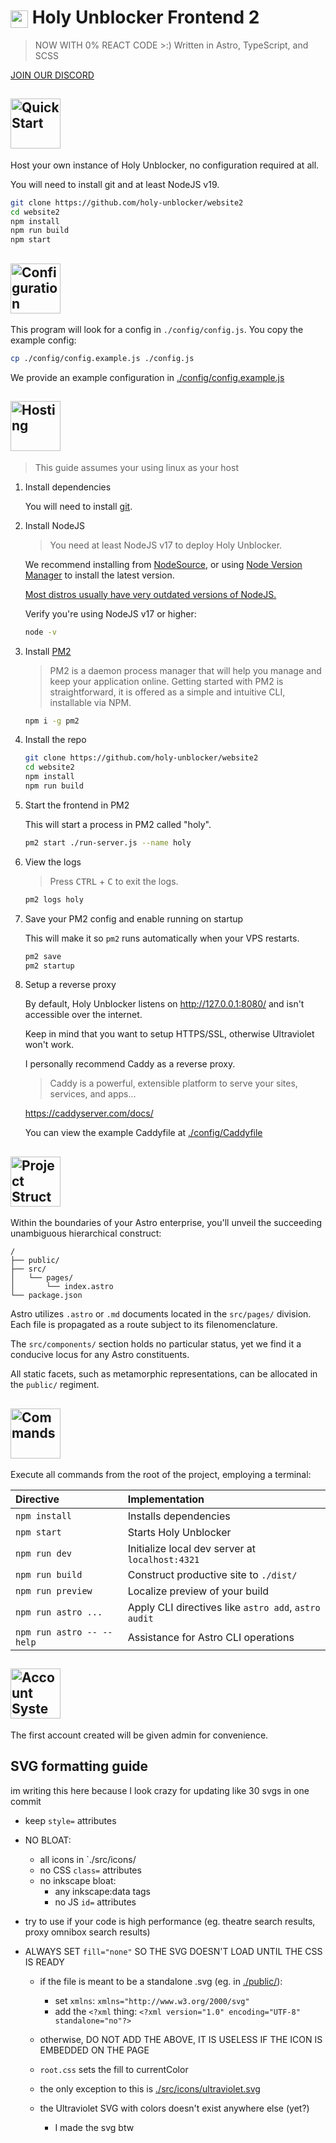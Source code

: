 # <img src="./src/icons/hat.svg" style="width: 1em; vertical-align: middle"> Holy Unblocker Frontend 2

> NOW WITH 0% REACT CODE >:)
> Written in Astro, TypeScript, and SCSS

[JOIN OUR DISCORD](https://discord.gg/VZguJSmMcN)

## <img src="docs/quickstart.gif" alt="Quick Start" height="80px">

Host your own instance of Holy Unblocker, no configuration required at all.

You will need to install git and at least NodeJS v19.

```sh
git clone https://github.com/holy-unblocker/website2
cd website2
npm install
npm run build
npm start
```

## <img src="docs/config.gif" alt="Configuration" height="80px">

This program will look for a config in `./config/config.js`. You copy the example config:

```sh
cp ./config/config.example.js ./config.js
```

We provide an example configuration in [./config/config.example.js](./config/config.example.js)

## <img src="docs/hosting.gif" alt="Hosting" height="80px">

> This guide assumes your using linux as your host

1. Install dependencies

   You will need to install [git](https://git-scm.com/download/linux).

2. Install NodeJS

   > You need at least NodeJS v17 to deploy Holy Unblocker.

   We recommend installing from [NodeSource](https://github.com/nodesource/distributions#table-of-contents), or using [Node Version Manager](https://github.com/nvm-sh/nvm#table-of-contents) to install the latest version.

   [Most distros usually have very outdated versions of NodeJS.](https://gist.github.com/e9x/b549f46081ce794914461f2fbb9566bd#file-nodejs-across-linux-distributions-md)

   Verify you're using NodeJS v17 or higher:

   ```sh
   node -v
   ```

3. Install [PM2](https://pm2.keymetrics.io/docs/usage/quick-start/)

   > PM2 is a daemon process manager that will help you manage and keep your application online. Getting started with PM2 is straightforward, it is offered as a simple and intuitive CLI, installable via NPM.

   ```sh
   npm i -g pm2
   ```

4. Install the repo

   ```sh
   git clone https://github.com/holy-unblocker/website2
   cd website2
   npm install
   npm run build
   ```

5. Start the frontend in PM2

   This will start a process in PM2 called "holy".

   ```sh
   pm2 start ./run-server.js --name holy
   ```

6. View the logs

   > Press <kbd>CTRL</kbd> + <kbd>C</kbd> to exit the logs.

   ```sh
   pm2 logs holy
   ```

7. Save your PM2 config and enable running on startup

   This will make it so `pm2` runs automatically when your VPS restarts.

   ```sh
   pm2 save
   pm2 startup
   ```

8. Setup a reverse proxy

   By default, Holy Unblocker listens on http://127.0.0.1:8080/ and isn't accessible over the internet.

   Keep in mind that you want to setup HTTPS/SSL, otherwise Ultraviolet won't work.

   I personally recommend Caddy as a reverse proxy.

   > Caddy is a powerful, extensible platform to serve your sites, services, and apps...

   https://caddyserver.com/docs/

   You can view the example Caddyfile at [./config/Caddyfile](./config/Caddyfile)

## <img src="docs/struct.gif" alt="Project Structure" height="80px">

Within the boundaries of your Astro enterprise, you'll unveil the succeeding unambiguous hierarchical construct:

```text
/
├── public/
├── src/
│   └── pages/
│       └── index.astro
└── package.json
```

Astro utilizes `.astro` or `.md` documents located in the `src/pages/` division. Each file is propagated as a route subject to its filenomenclature.

The `src/components/` section holds no particular status, yet we find it a conducive locus for any Astro constituents.

All static facets, such as metamorphic representations, can be allocated in the `public/` regiment.

## <img src="docs/cmds.gif" alt="Commands" height="80px">

Execute all commands from the root of the project, employing a terminal:

| Directive                 | Implementation                                       |
| :------------------------ | :--------------------------------------------------- |
| `npm install`             | Installs dependencies                                |
| `npm start`               | Starts Holy Unblocker                                |
| `npm run dev`             | Initialize local dev server at `localhost:4321`      |
| `npm run build`           | Construct productive site to `./dist/`               |
| `npm run preview`         | Localize preview of your build                       |
| `npm run astro ...`       | Apply CLI directives like `astro add`, `astro audit` |
| `npm run astro -- --help` | Assistance for Astro CLI operations                  |

## <img src="docs/acc.gif" alt="Account System" height="80px">

The first account created will be given admin for convenience.

## SVG formatting guide

im writing this here because I look crazy for updating like 30 svgs in one commit

- keep `style=` attributes
- NO BLOAT:

  - all icons in `./src/icons/
  - no CSS `class=` attributes
  - no inkscape bloat:
    - any inkscape:data tags
    - no JS `id=` attributes

- try to use <defs> if your code is high performance (eg. theatre search results, proxy omnibox search results)
- ALWAYS SET `fill="none"` SO THE SVG DOESN'T LOAD UNTIL THE CSS IS READY

  - if the file is meant to be a standalone .svg (eg. in [./public/](./public/)):

    - set `xmlns`: `xmlns="http://www.w3.org/2000/svg"`
    - add the `<?xml` thing: `<?xml version="1.0" encoding="UTF-8" standalone="no"?>`

  - otherwise, DO NOT ADD THE ABOVE, IT IS USELESS IF THE ICON IS EMBEDDED ON THE PAGE

  - `root.css` sets the fill to currentColor
  - the only exception to this is [./src/icons/ultraviolet.svg](./src/icons/)
  - the Ultraviolet SVG with colors doesn't exist anywhere else (yet?)
    - I made the svg btw
